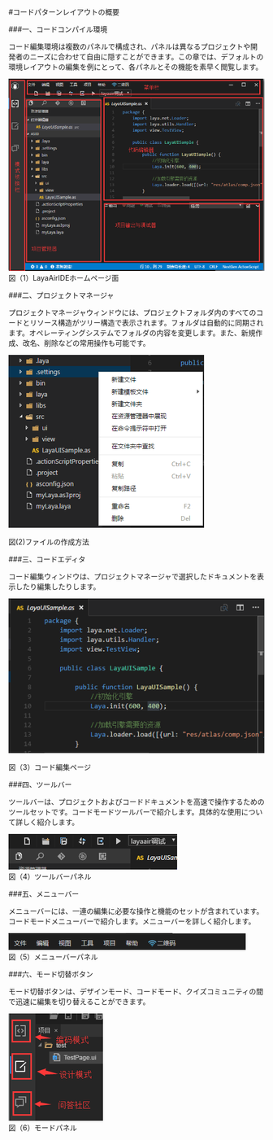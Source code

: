 #コードパターンレイアウトの概要



 



###一、コードコンパイル環境

コード編集環境は複数のパネルで構成され、パネルは異なるプロジェクトや開発者のニーズに合わせて自由に隠すことができます。この章では、デフォルトの環境レイアウトの編集を例にとって、各パネルとその機能を素早く閲覧します。

![blob.png](img/1.png)<br/>
図（1）LayaAirIDEホームページ面



###二、プロジェクトマネージャ

プロジェクトマネージャウィンドウには、プロジェクトフォルダ内のすべてのコードとリソース構造がツリー構造で表示されます。フォルダは自動的に同期されます。オペレーティングシステムでフォルダの内容を変更します。また、新規作成、改名、削除などの常用操作も可能です。

![blob.png](img/2.png)<br/>

図(2)ファイルの作成方法



 



###三、コードエディタ

コード編集ウィンドウは、プロジェクトマネージャで選択したドキュメントを表示したり編集したりします。

![blob.png](img/3.png)<br/>

図（3）コード編集ページ



###四、ツールバー

ツールバーは、プロジェクトおよびコードドキュメントを高速で操作するためのツールセットです。コードモードツールバーで紹介します。具体的な使用について詳しく紹介します。



 ![blob.png](img/4.png)<br/>
図（4）ツールバーパネル



 







###五、メニューバー

メニューバーには、一連の編集に必要な操作と機能のセットが含まれています。コードモードメニューバーで紹介します。メニューバーを詳しく紹介します。

![blob.png](img/5.png)<br/>
図（5）メニューバーパネル



 







###六、モード切替ボタン

モード切替ボタンは、デザインモード、コードモード、クイズコミュニティの間で迅速に編集を切り替えることができます。

![blob.png](img/6.png)<br/>
図（6）モードパネル